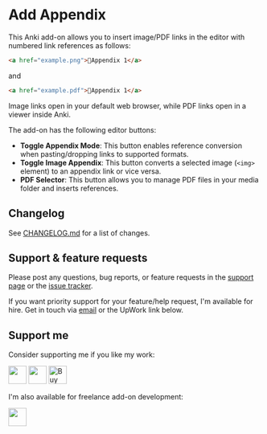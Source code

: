 # Add Appendix

This Anki add-on allows you to insert image/PDF links in the editor with numbered link references as follows:

```html
<a href="example.png">🔗Appendix 1</a>
```

and

```html
<a href="example.pdf">🔗Appendix 1</a>
```

Image links open in your default web browser, while PDF links open in a viewer inside Anki.

The add-on has the following editor buttons:

- **Toggle Appendix Mode**: This button enables reference conversion when pasting/dropping links to supported formats.
- **Toggle Image Appendix**: This button converts a selected image (`<img>` element) to an appendix link or vice versa.
- **PDF Selector**: This button allows you to manage PDF files in your media folder and inserts references.

## Changelog

See [CHANGELOG.md](CHANGELOG.md) for a list of changes.

## Support & feature requests

Please post any questions, bug reports, or feature requests in the [support page](https://forums.ankiweb.net/c/add-ons/11) or the [issue tracker](https://github.com/abdnh/anki-addon-template/issues).

If you want priority support for your feature/help request, I'm available for hire.
Get in touch via [email](mailto:abdo@abdnh.net) or the UpWork link below.

## Support me

Consider supporting me if you like my work:

<a href="https://github.com/sponsors/abdnh"><img height='36' src="https://i.imgur.com/dAgtzcC.png"></a>
<a href="https://www.patreon.com/abdnh"><img height='36' src="https://i.imgur.com/mZBGpZ1.png"></a>
<a href="https://www.buymeacoffee.com/abdnh" target="_blank"><img src="https://cdn.buymeacoffee.com/buttons/v2/default-blue.png" alt="Buy Me A Coffee" height="36" ></a>

I'm also available for freelance add-on development:

<a href="https://www.upwork.com/freelancers/~01d764ac58a0eccc5c"><img height='36' src="https://i.imgur.com/z9lPvHb.png"></a>
